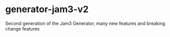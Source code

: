 # generator-jam3-v2
Second generation of the Jam3 Generator, many new features and breaking change features
